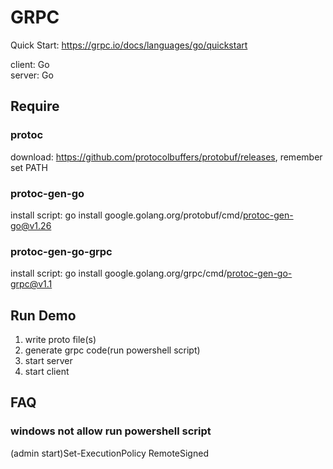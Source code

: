 # GRPC

Quick Start: https://grpc.io/docs/languages/go/quickstart

client: Go  
server: Go

## Require

### protoc

download: https://github.com/protocolbuffers/protobuf/releases, remember set PATH

### protoc-gen-go

install script: go install google.golang.org/protobuf/cmd/protoc-gen-go@v1.26

### protoc-gen-go-grpc

install script: go install google.golang.org/grpc/cmd/protoc-gen-go-grpc@v1.1

## Run Demo

1. write proto file(s)
2. generate grpc code(run powershell script)
3. start server
4. start client

## FAQ

### windows not allow run powershell script

(admin start)Set-ExecutionPolicy RemoteSigned
